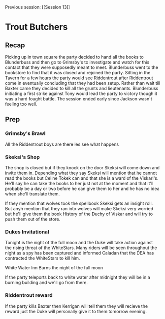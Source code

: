 Previous session: [[Session 13]]

# Trout Butchers

## Recap
Picking up in town square the party decided to hand all the books to Blunderbuss and then go to Grimsby's to investigate and watch for this contact that they were supposedly meant to meet. Blunderbuss went to the bookstore to find that it was closed and rejoined the party. Sitting in the Tavern for a few hours the party would see Riddentrout after Riddentrout come in eventually concluding that they had been setup. Rather than wait till Baxter came they decided to kill all the grunts and lieutenants. Blunderbuss initiating a first strike against Tony would lead the party to victory though it was a hard fought battle. The session ended early since Jackson wasn't feeling too well.

## Prep

### Grimsby's Brawl
All the Riddentrout boys are there les see what happens

### Skeksi's Shop
The shop is closed but if they knock on the door Skeksi will come down and invite them in. Depending what they say Skeksi will mention that he cannot read the books but Celine Tokek can and that she is a ward of the Viskari's. He'll say he can take the books to her just not at the moment and that it'll probably be a day or two before he can give them to her and he has no idea when she'll translate them.

If they mention that wolves took the spellbook Skeksi gets an insight roll. But anyh mention that they ran into wolves will make Skeksi very worried but he'll give them the book History of the Duchy of Viskar and will try to push them out of the store. 

### Dukes Invitational 
Tonight is the night of the full moon and the Duke will take action against the rising threat of the WhiteStars. Many riders will be seen throughout the night as a spy has been captured and informed Caladan that the DEA has contracted the WhiteStars to kill him.

White Water Inn Burns the night of the full moon

If the party teleports back to white water after midnight they will be in a burning building and we'll go from there.
### Riddentrout reward
If the party kills Baxter then Kerrigan will tell them they will recieve the reward just the Duke will personally give it to them tomorrow evening.